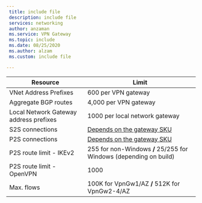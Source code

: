 ```yaml
---
 title: include file
 description: include file
 services: networking
 author: anzaman
 ms.service: VPN Gateway
 ms.topic: include
 ms.date: 08/25/2020
 ms.author: alzam
 ms.custom: include file

---
```


| Resource                                | Limit        |
|-----------------------------------------|------------------------------|
| VNet Address Prefixes                   | 600 per VPN gateway          |
| Aggregate BGP routes                    | 4,000 per VPN gateway        |
| Local Network Gateway address prefixes  | 1000 per local network gateway               |
| S2S connections                         | [Depends on the gateway SKU](../articles/vpn-gateway/vpn-gateway-about-vpngateways.md#gwsku)|
| P2S connections                         | [Depends on the gateway SKU](../articles/vpn-gateway/vpn-gateway-about-vpngateways.md#gwsku) |
| P2S route limit - IKEv2                 | 255 for non-Windows **/** 25/255 for Windows (depending on build)           |
| P2S route limit - OpenVPN               | 1000                         |
| Max. flows                              | 100K for VpnGw1/AZ  **/**  512K for VpnGw2-4/AZ|
